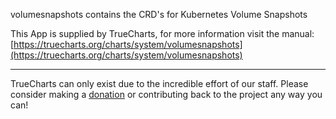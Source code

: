 volumesnapshots contains the CRD's for Kubernetes Volume Snapshots

This App is supplied by TrueCharts, for more information visit the manual: [https://truecharts.org/charts/system/volumesnapshots](https://truecharts.org/charts/system/volumesnapshots)

---

TrueCharts can only exist due to the incredible effort of our staff.
Please consider making a [donation](https://truecharts.org/sponsor) or contributing back to the project any way you can!
